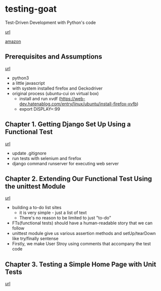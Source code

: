 # testing-goat
Test-Driven Development with Python's code

[url](https://www.safaribooksonline.com/library/view/test-driven-development-with/9781491958698/)

[amazon](https://www.amazon.co.jp/dp/B074HXXXLS/ref=dp-kindle-redirect?_encoding=UTF8&btkr=1)

## Prerequisites and Assumptions

[url](https://www.safaribooksonline.com/library/view/test-driven-development-with/9781491958698/preface02.html#firefox_gecko)

- python3
- a little javascript
- with system installed firefox and Geckodriver
- original process (ubuntu-cui on virtual box) 
    - install and run xvdf (https://web-dev.hatenablog.com/entry/linux/ubuntu/install-firefox-xvfb)
    - export DISPLAY=:99

## Chapter 1. Getting Django Set Up Using a Functional Test
[url](https://www.safaribooksonline.com/library/view/test-driven-development-with/9781491958698/ch01.html)

- update .gitignore
- run tests with selenium and firefox
- django command runserver for executing web server

## Chapter 2. Extending Our Functional Test Using the unittest Module
[url](https://www.safaribooksonline.com/library/view/test-driven-development-with/9781491958698/ch02.html#chapter_02_unittest)

- building a to-do list sites
    - it is very simple - just a list of text
    - There's no reason to be limited to just "to-do"
- FTs(functional tests) should have a human-readable story that we can follow
- unittest module give us various assertion methods and setUp/tearDown like try/finally sentense
- Firstly, we make User Stroy using comments that accompany the test code
    
## Chapter 3. Testing a Simple Home Page with Unit Tests
[url](https://www.safaribooksonline.com/library/view/test-driven-development-with/9781491958698/ch03.html)
